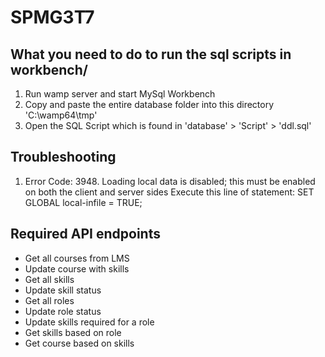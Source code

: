 # SPMG3T7

## What you need to do to run the sql scripts in workbench/
1. Run wamp server and start MySql Workbench
2. Copy and paste the entire database folder into this directory 'C:\wamp64\tmp'
3. Open the SQL Script which is found in 'database' > 'Script' > 'ddl.sql'

## Troubleshooting
1. Error Code: 3948. Loading local data is disabled; this must be enabled on both the client and server sides
   Execute this line of statement: SET GLOBAL local-infile = TRUE;
   
## Required API endpoints
- Get all courses from LMS
- Update course with skills
- Get all skills
- Update skill status
- Get all roles
- Update role status
- Update skills required for a role
- Get skills based on role
- Get course based on skills
